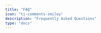 ```yaml
---
title: "FAQ"
icon: "ti-comments-smiley"
description: "Frequently Asked Questions"
type: "docs"
---
```

